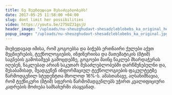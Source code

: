 ```yaml
---
title: ნუ შეუზღუდავთ შესაძლებლობებს!
date: 2017-05-25 11:58:00 +04:00
slug: dont limit her possibilities
video: https://youtu.be/275UZJ1gsjU
header_image: "/uploads/nu-sheuzghudavt-shesadzleblobebs_ka_original_header.jpg"
popup_image: "/uploads/nu-sheuzghudavt-shesadzleblobebs_ka_original.jpg"
---
```


მიუხედავად იმისა, რომ გოგოებსა და ბიჭებს ერთნაირი ქულები აქვთ მეცნიერების, ტექნოლოგიების, ინჟინერიისა და მათემატიკის (მტიმ) საგნების გამოსაშვებ გამოცდებზე, გოგოები მაინც ნაკლებ მხარდაჭერას იღებენ<!--more-->, ნაკლებად არიან საკუთარ შესაძლებლობებში დარწმუნებულნი და, შესაბამისად, შეადგენენ ინფორმაციულ ტექნოლოგიების ფაკულტეტზე წარმოდგენილ სტუდენტთა მხოლოდ 16%-ს. ამასთანავე, აღსანიშნავია, რომ ტექნიკური (მტიმ) სფეროს წარმომადგენლებს უჭირთ კვალიფიციური კადრების მოძიება სამსახურში ასაყვანად.
